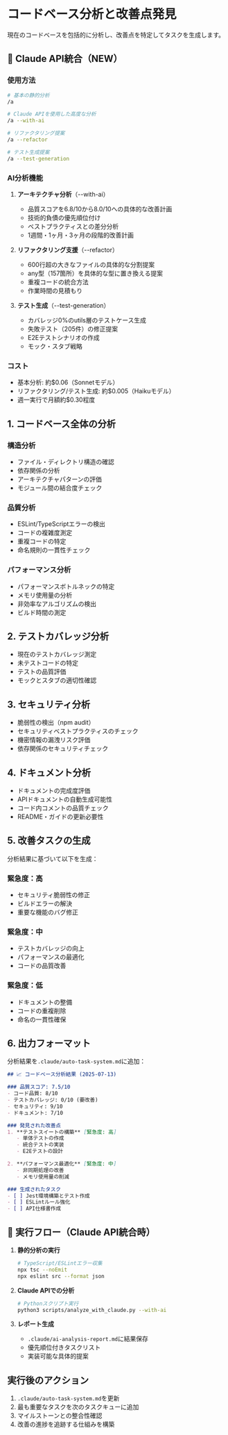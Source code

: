 # コードベース分析と改善点発見

現在のコードベースを包括的に分析し、改善点を特定してタスクを生成します。

## 🤖 Claude API統合（NEW）

### 使用方法
```bash
# 基本の静的分析
/a

# Claude APIを使用した高度な分析
/a --with-ai

# リファクタリング提案
/a --refactor

# テスト生成提案
/a --test-generation
```

### AI分析機能

1. **アーキテクチャ分析**（--with-ai）
   - 品質スコアを6.8/10から8.0/10への具体的な改善計画
   - 技術的負債の優先順位付け
   - ベストプラクティスとの差分分析
   - 1週間・1ヶ月・3ヶ月の段階的改善計画

2. **リファクタリング支援**（--refactor）
   - 600行超の大きなファイルの具体的な分割提案
   - any型（157箇所）を具体的な型に置き換える提案
   - 重複コードの統合方法
   - 作業時間の見積もり

3. **テスト生成**（--test-generation）  
   - カバレッジ0%のutils層のテストケース生成
   - 失敗テスト（205件）の修正提案
   - E2Eテストシナリオの作成
   - モック・スタブ戦略

### コスト
- 基本分析: 約$0.06（Sonnetモデル）
- リファクタリング/テスト生成: 約$0.005（Haikuモデル）
- 週一実行で月額約$0.30程度

## 1. コードベース全体の分析

### 構造分析
- ファイル・ディレクトリ構造の確認
- 依存関係の分析
- アーキテクチャパターンの評価
- モジュール間の結合度チェック

### 品質分析
- ESLint/TypeScriptエラーの検出
- コードの複雑度測定
- 重複コードの特定
- 命名規則の一貫性チェック

### パフォーマンス分析
- パフォーマンスボトルネックの特定
- メモリ使用量の分析
- 非効率なアルゴリズムの検出
- ビルド時間の測定

## 2. テストカバレッジ分析
- 現在のテストカバレッジ測定
- 未テストコードの特定
- テストの品質評価
- モックとスタブの適切性確認

## 3. セキュリティ分析
- 脆弱性の検出（npm audit）
- セキュリティベストプラクティスのチェック
- 機密情報の漏洩リスク評価
- 依存関係のセキュリティチェック

## 4. ドキュメント分析
- ドキュメントの完成度評価
- APIドキュメントの自動生成可能性
- コード内コメントの品質チェック
- README・ガイドの更新必要性

## 5. 改善タスクの生成
分析結果に基づいて以下を生成：

### 緊急度：高
- セキュリティ脆弱性の修正
- ビルドエラーの解決
- 重要な機能のバグ修正

### 緊急度：中
- テストカバレッジの向上
- パフォーマンスの最適化
- コードの品質改善

### 緊急度：低
- ドキュメントの整備
- コードの重複削除
- 命名の一貫性確保

## 6. 出力フォーマット
分析結果を`.claude/auto-task-system.md`に追加：

```markdown
## 📈 コードベース分析結果 (2025-07-13)

### 品質スコア: 7.5/10
- コード品質: 8/10
- テストカバレッジ: 0/10 (要改善)
- セキュリティ: 9/10
- ドキュメント: 7/10

### 発見された改善点
1. **テストスイートの構築** [緊急度: 高]
   - 単体テストの作成
   - 統合テストの実装
   - E2Eテストの設計

2. **パフォーマンス最適化** [緊急度: 中]
   - 非同期処理の改善
   - メモリ使用量の削減

### 生成されたタスク
- [ ] Jest環境構築とテスト作成
- [ ] ESLintルール強化
- [ ] API仕様書作成
```

## 🔄 実行フロー（Claude API統合時）

1. **静的分析の実行**
   ```bash
   # TypeScript/ESLintエラー収集
   npx tsc --noEmit
   npx eslint src --format json
   ```

2. **Claude APIでの分析**
   ```bash
   # Pythonスクリプト実行
   python3 scripts/analyze_with_claude.py --with-ai
   ```

3. **レポート生成**
   - `.claude/ai-analysis-report.md`に結果保存
   - 優先順位付きタスクリスト
   - 実装可能な具体的提案

## 実行後のアクション
1. `.claude/auto-task-system.md`を更新
2. 最も重要なタスクを次のタスクキューに追加
3. マイルストーンとの整合性確認
4. 改善の進捗を追跡する仕組みを構築